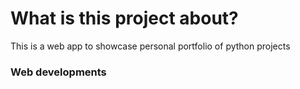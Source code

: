 # What is this project about?

This is a web app to showcase personal portfolio of python projects
### Web developments